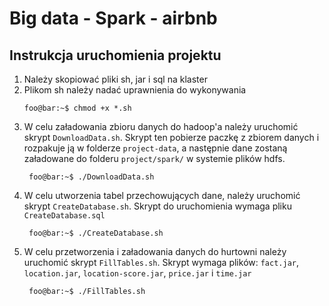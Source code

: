 # Big data - Spark - airbnb
## Instrukcja uruchomienia projektu
1. Należy skopiować pliki sh, jar i sql na klaster
2. Plikom sh należy nadać uprawnienia do wykonywania
    ```console
    foo@bar:~$ chmod +x *.sh
    ```
3. W celu załadowania zbioru danych do hadoop'a należy uruchomić skrypt `DownloadData.sh`. Skrypt ten pobierze 
 paczkę z zbiorem danych i rozpakuje ją w folderze `project-data`, a następnie dane zostaną załadowane do folderu
 `project/spark/` w systemie plików hdfs.
    ```console
     foo@bar:~$ ./DownloadData.sh
     ```
4. W celu utworzenia tabel przechowujących dane, należy uruchomić skrypt `CreateDatabase.sh`. Skrypt do uruchomienia
 wymaga pliku `CreateDatabase.sql`
    ```console
     foo@bar:~$ ./CreateDatabase.sh
     ```
5. W celu przetworzenia i załadowania danych do hurtowni należy uruchomić skrypt `FillTables.sh`. Skrypt wymaga 
 plików: `fact.jar`, `location.jar`, `location-score.jar`, `price.jar` i `time.jar`
    ```console
     foo@bar:~$ ./FillTables.sh
     ```

